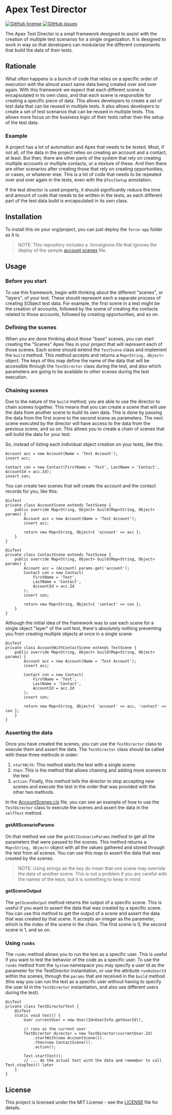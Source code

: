 # Apex Test Director

[![GitHub license](https://img.shields.io/badge/license-MIT-blue.svg)](LICENSE)
[![GitHub issues](https://img.shields.io/github/issues/dvnube/apex-test-director.svg)]()

The Apex Test Director is a small framework designed to assist with the creation of multiple test scenarios for a single organization. It is designed to work in way so that developers can modularize the different components that build the data of their tests.

## Rationale

What often happens is a bunch of code that relies on a specific order of execution with the almost exact same data being created over and over again. With this framework we expect that each different scene is encapsulated in its own class, and that each scene is responsible for creating a specific piece of data. This allows developers to create a set of test data that can be reused in multiple tests. It also allows developers to create a set of test scenarios that can be reused in multiple tests. This allows more focus on the business logic of their tests rather than the setup of the test data.

### Example

A project has a lot of automation and Apex that needs to be tested. Most, if not all, of the data in the project relies on creating an account and a contact, at least. But then, there are other parts of the system that rely on creating multiple accounts or multiple contacts, or a mixture of these. And then there are other scenarios after creating those that rely on creating opportunities, or cases, or whatever else. This is a lot of code that needs to be repeated over and over again in the tests, even with the `@TestSetup` annotation.

If the test director is used properly, it should significantly reduce the time and amount of code that needs to be written in the tests, as each different part of the test data build is encapsulated in its own class.

## Installation

To install this on your org/project, you can just deploy the `force-app` folder as it is.

> NOTE: This repository includes a .forceignore file that ignores the deploy of the sample [account scenes](force-app/main/default/classes/AccountScenes.cls) file.

## Usage

### Before you start

To use this framework, begin with thinking about the different "scenes", or "layers", of your test. These should represent each a separate process of creating SObject test data. For example, the first scene in a test might be the creation of accounts, followed by the scene of creating the contacts related to those accounts, followed by creating opportunities, and so on.

### Defining the scenes

When you are done thinking about those "base" scenes, you can start creating the "Scenes" Apex files in your project that will represent each of those scenes. Each scene should extend the `TestScene` class and implement the `build` method. This method accepts and returns a `Map<String, Object>` object. The keys of this map define the name of the data that will be accessible through the `TestDirector` class during the test, and also which parameters are going to be available to other scenes during the test execution.

### Chaining scenes

Due to the nature of the `build` method, you are able to use the director to chain scenes together. This means that you can create a scene that will use the data from another scene to build its own data. This is done by passing the data from the first scene to the second scene as parameters. The next scene executed by the director will have access to the data from the previous scene, and so on. This allows you to create a chain of scenes that will build the data for your test.

So, instead of listing each individual object creation on your tests, like this:

```apex
Account acc = new Account(Name = 'Test Account');
insert acc;

Contact con = new Contact(FirstName = 'Test', LastName = 'Contact', AccountId = acc.Id);
insert con;
```

You can create two scenes that will create the account and the contact records for you, like this:

```apex
@isTest
private class AccountScene extends TestScene {
    public override Map<String, Object> build(Map<String, Object> params) {
        Account acc = new Account(Name = 'Test Account');
        insert acc;

        return new Map<String, Object>{ 'account' => acc };
    }
}
```

```apex
@isTest
private class ContactScene extends TestScene {
    public override Map<String, Object> build(Map<String, Object> params) {
        Account acc = (Account) params.get('account');
        Contact con = new Contact(
            FirstName = 'Test',
            LastName = 'Contact',
            AccountId = acc.Id
        );
        insert con;

        return new Map<String, Object>{ 'contact' => con };
    }
}
```

Although the initial idea of the framework was to use each scene for a single object "layer" of the unit test, there's absolutely nothing preventing you from creating multiple objects at once in a single scene:

```apex
@isTest
private class AccountWithContactScene extends TestScene {
    public override Map<String, Object> build(Map<String, Object> params) {
        Account acc = new Account(Name = 'Test Account');
        insert acc;

        Contact con = new Contact(
            FirstName = 'Test',
            LastName = 'Contact',
            AccountId = acc.Id
        );
        insert con;

        return new Map<String, Object>{ 'account' => acc, 'contact' => con };
    }
}
```

### Asserting the data

Once you have created the scenes, you can use the `TestDirector` class to execute them and assert the data. The `TestDirector` class should be called with these three methods in order:

1. `startWith`: This method starts the test with a single scene.
2. `then`: This is the method that allows chaining and adding more scenes to the test.
3. `action`: Finally, this method tells the director to stop accepting new scenes and execute the test in the order that was provided with the other two methods.

In the [AccountScenes.cls](/force-app/main/default/classes/AccountScenes.cls) file, you can see an example of how to use the `TestDirector` class to execute the scenes and assert the data in the `selfTest` method.

#### getAllScenarioParams

On that method we use the `getAllScenarioParams` method to get all the parameters that were passed to the scenes. This method returns a `Map<String, Object>` object with all the values gathered and stored through the test from all scenes. You can use this map to assert the data that was created by the scenes.

> NOTE: Using strings as the key do mean that one scene may override the data of another scene. This is not a problem if you are careful with the names of the keys, but it is something to keep in mind.

#### getSceneOutput

The `getSceneOutput` method returns the output of a specific scene. This is useful if you want to assert the data that was created by a specific scene. You can use this method to get the output of a scene and assert the data that was created by that scene. It accepts an integer as the parameter, which is the index of the scene in the chain. The first scene is 0, the second scene is 1, and so on.

### Using `runAs`

The `runAs` method allows you to run the test as a specific user. This is useful if you want to test the behavior of the code as a specific user. To use the `runAs` method from the `System` namespace you may specify a user Id as the parameter for the TestDirector instantiation, or use the attribute `runAsUserId` within the scenes, through the `params` that are received in the `build` method (this way you can run the test as a specific user without having to specify the user Id in the `TestDirector` instantiation, and also use different users during the test).

```apex
@isTest
private class TestDirectorTest {
    @isTest
    static void test() {
        User currentUser = new User(Id=UserInfo.getUserId(),

        // runs as the current user
        TestDirector director = new TestDirector(currentUser.Id)
            .startWith(new AccountScene()).
            .then(new ContactScene()).
            .action();

        Test.startTest();
        // ... do the actual test with the data and remember to call Test.stopTest() later
    }
}
```

## License

This project is licensed under the MIT License - see the [LICENSE](LICENSE) file for details.

```

```
